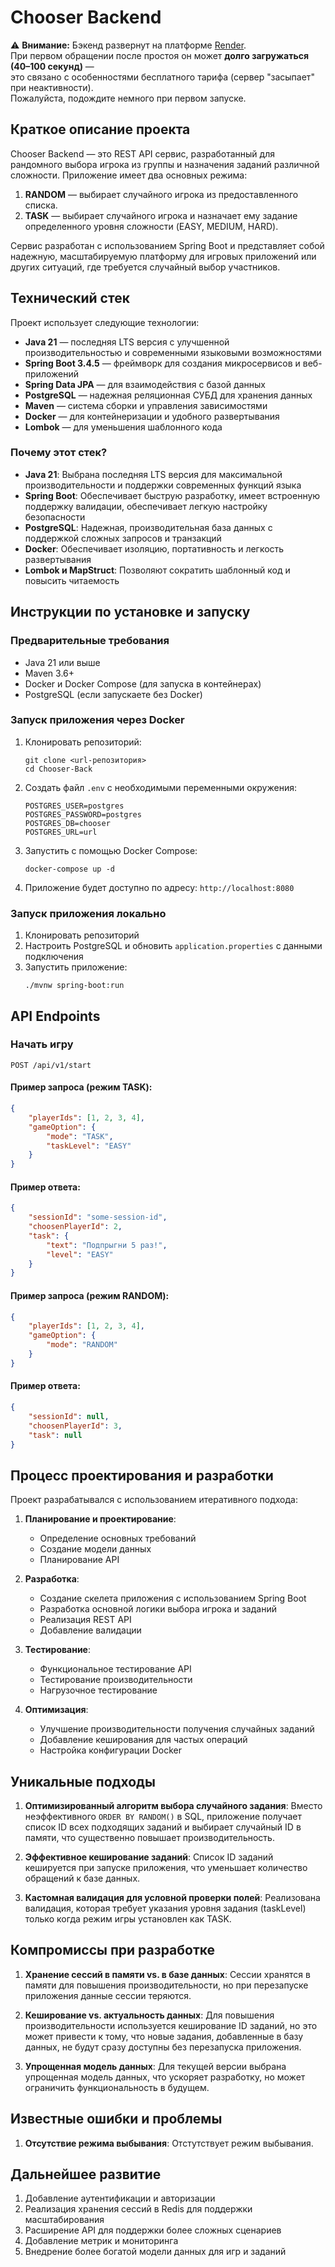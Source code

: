 # Chooser Backend


⚠️ **Внимание:** Бэкенд развернут на платформе [Render](https://render.com).  
При первом обращении после простоя он может **долго загружаться (40–100 секунд)** —  
это связано с особенностями бесплатного тарифа (сервер "засыпает" при неактивности).  
Пожалуйста, подождите немного при первом запуске.

## Краткое описание проекта

Chooser Backend — это REST API сервис, разработанный для рандомного выбора игрока из группы и назначения заданий различной сложности. Приложение имеет два основных режима:

1. **RANDOM** — выбирает случайного игрока из предоставленного списка.
2. **TASK** — выбирает случайного игрока и назначает ему задание определенного уровня сложности (EASY, MEDIUM, HARD).

Сервис разработан с использованием Spring Boot и представляет собой надежную, масштабируемую платформу для игровых приложений или других ситуаций, где требуется случайный выбор участников.

## Технический стек

Проект использует следующие технологии:

- **Java 21** — последняя LTS версия с улучшенной производительностью и современными языковыми возможностями
- **Spring Boot 3.4.5** — фреймворк для создания микросервисов и веб-приложений
- **Spring Data JPA** — для взаимодействия с базой данных
- **PostgreSQL** — надежная реляционная СУБД для хранения данных
- **Maven** — система сборки и управления зависимостями
- **Docker** — для контейнеризации и удобного развертывания
- **Lombok** — для уменьшения шаблонного кода

### Почему этот стек?

- **Java 21**: Выбрана последняя LTS версия для максимальной производительности и поддержки современных функций языка
- **Spring Boot**: Обеспечивает быструю разработку, имеет встроенную поддержку валидации, обеспечивает легкую настройку безопасности
- **PostgreSQL**: Надежная, производительная база данных с поддержкой сложных запросов и транзакций
- **Docker**: Обеспечивает изоляцию, портативность и легкость развертывания
- **Lombok и MapStruct**: Позволяют сократить шаблонный код и повысить читаемость

## Инструкции по установке и запуску

### Предварительные требования

- Java 21 или выше
- Maven 3.6+
- Docker и Docker Compose (для запуска в контейнерах)
- PostgreSQL (если запускаете без Docker)

### Запуск приложения через Docker

1. Клонировать репозиторий:
   ```
   git clone <url-репозитория>
   cd Chooser-Back
   ```

2. Создать файл `.env` с необходимыми переменными окружения:
   ```
   POSTGRES_USER=postgres
   POSTGRES_PASSWORD=postgres
   POSTGRES_DB=chooser
   POSTGRES_URL=url
   ```

3. Запустить с помощью Docker Compose:
   ```
   docker-compose up -d
   ```

4. Приложение будет доступно по адресу: `http://localhost:8080`

### Запуск приложения локально

1. Клонировать репозиторий
2. Настроить PostgreSQL и обновить `application.properties` с данными подключения
3. Запустить приложение:
   ```
   ./mvnw spring-boot:run
   ```

## API Endpoints

### Начать игру
```
POST /api/v1/start
```

#### Пример запроса (режим TASK):
```json
{
    "playerIds": [1, 2, 3, 4],
    "gameOption": {
        "mode": "TASK",
        "taskLevel": "EASY"
    }
}
```

#### Пример ответа:
```json
{
    "sessionId": "some-session-id",
    "choosenPlayerId": 2,
    "task": {
        "text": "Подпрыгни 5 раз!",
        "level": "EASY"
    }
}
```

#### Пример запроса (режим RANDOM):
```json
{
    "playerIds": [1, 2, 3, 4],
    "gameOption": {
        "mode": "RANDOM"
    }
}
```

#### Пример ответа:
```json
{
    "sessionId": null,
    "choosenPlayerId": 3,
    "task": null
}
```

## Процесс проектирования и разработки

Проект разрабатывался с использованием итеративного подхода:

1. **Планирование и проектирование**:
   - Определение основных требований
   - Создание модели данных
   - Планирование API

2. **Разработка**:
   - Создание скелета приложения с использованием Spring Boot
   - Разработка основной логики выбора игрока и заданий
   - Реализация REST API
   - Добавление валидации

3. **Тестирование**:
   - Функциональное тестирование API
   - Тестирование производительности
   - Нагрузочное тестирование

4. **Оптимизация**:
   - Улучшение производительности получения случайных заданий
   - Добавление кеширования для частых операций
   - Настройка конфигурации Docker

## Уникальные подходы

1. **Оптимизированный алгоритм выбора случайного задания**:
   Вместо неэффективного `ORDER BY RANDOM()` в SQL, приложение получает список ID всех подходящих заданий и выбирает случайный ID в памяти, что существенно повышает производительность.

2. **Эффективное кеширование заданий**:
   Список ID заданий кешируется при запуске приложения, что уменьшает количество обращений к базе данных.

3. **Кастомная валидация для условной проверки полей**:
   Реализована валидация, которая требует указания уровня задания (taskLevel) только когда режим игры установлен как TASK.

## Компромиссы при разработке

1. **Хранение сессий в памяти vs. в базе данных**:
   Сессии хранятся в памяти для повышения производительности, но при перезапуске приложения данные сессии теряются.

2. **Кеширование vs. актуальность данных**:
   Для повышения производительности используется кеширование ID заданий, но это может привести к тому, что новые задания, добавленные в базу данных, не будут сразу доступны без перезапуска приложения.

3. **Упрощенная модель данных**:
   Для текущей версии выбрана упрощенная модель данных, что ускоряет разработку, но может ограничить функциональность в будущем.

## Известные ошибки и проблемы

1. **Отсутствие режима выбывания**: Отстутствует режим выбывания.


## Дальнейшее развитие

1. Добавление аутентификации и авторизации
2. Реализация хранения сессий в Redis для поддержки масштабирования
3. Расширение API для поддержки более сложных сценариев
4. Добавление метрик и мониторинга
5. Внедрение более богатой модели данных для игр и заданий 
